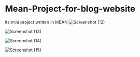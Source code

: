 # Mean-Project-for-blog-website
its mini project written in MEAN 
![Screenshot (12)](https://github.com/Taimbur/Mean-Project-for-blog-website/assets/118272408/4bbc8ab0-9751-4a8a-8ce8-1a7559fb2584)


![Screenshot (13)](https://github.com/Taimbur/Mean-Project-for-blog-website/assets/118272408/67b58643-be10-4a1f-bedb-4bde48cb444a)


![Screenshot (14)](https://github.com/Taimbur/Mean-Project-for-blog-website/assets/118272408/8dfacafd-75a3-4f14-82eb-a94ad0c80d4d)


![Screenshot (15)](https://github.com/Taimbur/Mean-Project-for-blog-website/assets/118272408/319b34e9-7eaa-40d3-9e1c-8919ca04d708)

